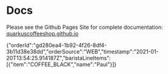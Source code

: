 # Docs
Please see the Github Pages Site for complete documentation: [quarkuscoffeeshop.github.io](https://quarkuscoffeeshop.github.io)

{"orderId":"gd280ea4-1b92-4f26-8df4-3b11d38e38dd","orderSource":"WEB","timestamp":"2021-01-20T13:54:25.914187Z","baristaLineItems":[{"item":"COFFEE_BLACK","name":"Paul"}]}

